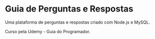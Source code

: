 # Guia de Perguntas e Respostas

Uma plataforma de perguntas e respostas criado com Node.js e MySQL. <br>

Curso pela Udemy - Guia do Programador.
